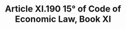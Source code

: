 ---
title: "Article XI.190 15° of Code of Economic Law, Book XI"
draft: false
exceptions:
- info53c
memberstates:
- BE
score: 3
compensation:
- 
remarks: |
 


link: ""
---